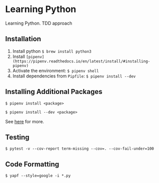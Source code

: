 # Learning Python
Learning Python. TDD approach

## Installation
1. Install python `$ brew install python3`
1. Install `[pipenv](https://pipenv.readthedocs.io/en/latest/install/#installing-pipenv)`
1. Activate the environment: `$ pipenv shell`
1. Install dependencies from `Pipfile`: `$ pipenv install --dev`

## Installing Additional Packages
```
$ pipenv install <package>
```
```
$ pipenv install --dev <package>
```
See [here](https://pipenv.readthedocs.io/en/latest/install/#installing-packages-for-your-project) for more.

## Testing
```
$ pytest -v --cov-report term-missing --cov=. --cov-fail-under=100
```

## Code Formatting
```
$ yapf --style=google -i *.py
```